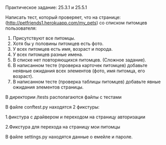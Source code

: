 Практическое задание: 25.3.1 и 25.5.1

Написать тест, который проверяет, что на странице: (http://petfriends1.herokuapp.com/my_pets) со списком питомцев пользователя:

1. Присутствуют все питомцы.
2. Хотя бы у половины питомцев есть фото. 
3. У всех питомцев есть имя, возраст и порода.
4. У всех питомцев разные имена.
5. В списке нет повторяющихся питомцев. (Сложное задание).
6. В написанном тесте (проверка карточек питомцев) добавьте неявные ожидания всех элементов (фото, имя питомца, его возраст).
7. В написанном тесте (проверка таблицы питомцев) добавьте явные ожидания элементов страницы.


В директории /tests располагаются файлы с тестами

В файле conftest.py находятся 2 фикстуры:

1.фикстура с драйвером и переходом на страницу авторизации

2.Фикстура для перехода на страницу мои питомцы

В файле settings.py находятся данные о емейле и пароле.
